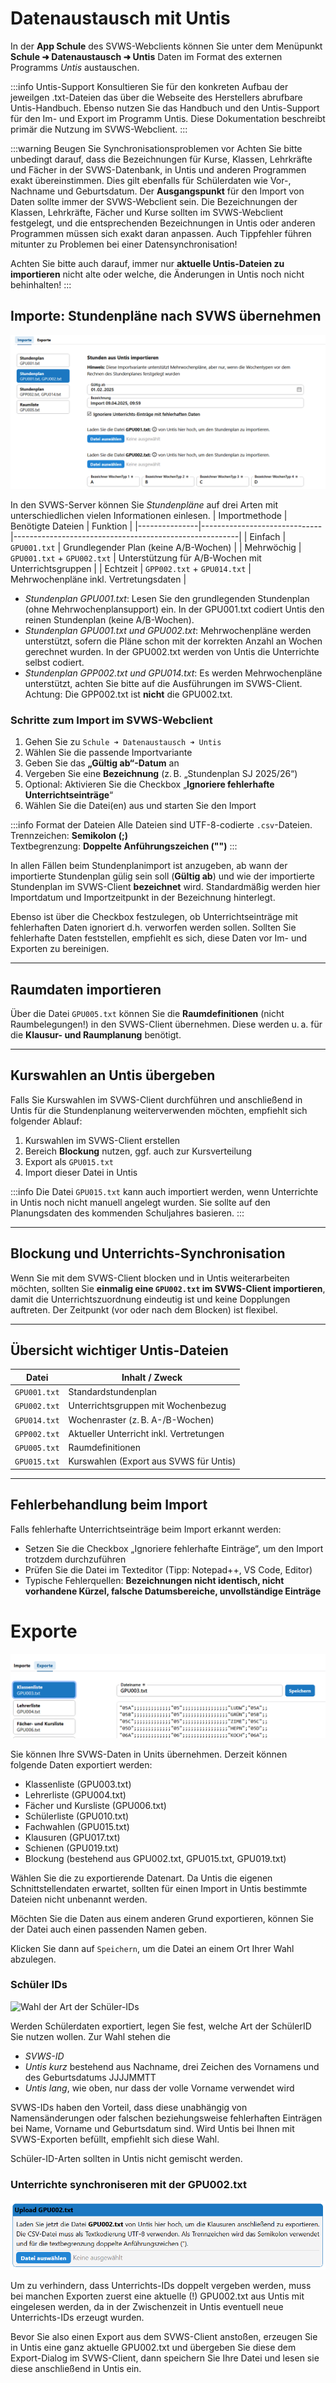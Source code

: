 # Datenaustausch mit Untis

In der **App Schule** des SVWS-Webclients können Sie unter dem Menüpunkt **Schule ➜ Datenaustausch ➜ Untis** Daten im Format des externen Programms *Untis* austauschen.

:::info Untis-Support
Konsultieren Sie für den konkreten Aufbau der jeweilgen .txt-Dateien das über die Webseite des Herstellers abrufbare Untis-Handbuch.
Ebenso nutzen Sie das Handbuch und den Untis-Support für den Im- und Export im Programm Untis. Diese Dokumentation beschreibt primär die Nutzung im SVWS-Webclient.
:::

:::warning Beugen Sie Synchronisationsproblemen vor
Achten Sie bitte unbedingt darauf, dass die Bezeichnungen für Kurse, Klassen, Lehrkräfte und Fächer in der SVWS-Datenbank, in Untis und anderen Programmen exakt übereinstimmen. Dies gilt ebenfalls für Schülerdaten wie Vor-, Nachname und Geburtsdatum. Der **Ausgangspunkt** für den Import von Daten sollte immer der SVWS-Webclient sein. Die Bezeichnungen der Klassen, Lehrkräfte, Fächer und Kurse sollten im SVWS-Webclient festgelegt, und die entsprechenden Bezeichnungen in Untis oder anderen Programmen müssen sich exakt daran anpassen. Auch Tippfehler führen mitunter zu Problemen bei einer Datensynchronisation!

Achten Sie bitte auch darauf, immer nur **aktuelle Untis-Dateien zu importieren** nicht alte oder welche, die Änderungen in Untis noch nicht behinhalten!
:::


## Importe: Stundenpläne nach SVWS übernehmen

![Importmöglichkeiten für Untis-Daten](./graphics/svws_schule_datenaustausch_untis_import.png "Importieren Sie Stundenpläne mit unterschiedlichen Daten und Ihre Räume")

In den SVWS-Server können Sie *Stundenpläne* auf drei Arten mit unterschiedlichen vielen Informationen einlesen.
| Importmethode | Benötigte Dateien            | Funktion                                               |
|---------------|------------------------------|--------------------------------------------------------|
| Einfach       | `GPU001.txt`                 | Grundlegender Plan (keine A/B-Wochen)                  |
| Mehrwöchig    | `GPU001.txt` + `GPU002.txt`  | Unterstützung für A/B-Wochen mit Unterrichtsgruppen    |
| Echtzeit      | `GPP002.txt` + `GPU014.txt`  | Mehrwochenpläne inkl. Vertretungsdaten                 |

+ *Stundenplan GPU001.txt*: Lesen Sie den grundlegenden Stundenplan (ohne Mehrwochenplansupport) ein. In der GPU001.txt codiert Untis den reinen Stundenplan (keine A/B-Wochen).
+ *Stundenplan GPU001.txt und GPU002.txt*: Mehrwochenpläne werden unterstützt, sofern die Pläne schon mit der korrekten Anzahl an Wochen gerechnet wurden. In der GPU002.txt werden von Untis die Unterrichte selbst codiert.
+ *Stundenplan GPP002.txt und GPU014.txt*: Es werden Mehrwochenpläne unterstützt, achten Sie bitte auf die Ausführungen im SVWS-Client. Achtung: Die GPP002.txt ist **nicht** die GPU002.txt.

### Schritte zum Import im SVWS-Webclient

1. Gehen Sie zu `Schule ➜ Datenaustausch ➜ Untis`
2. Wählen Sie die passende Importvariante
3. Geben Sie das **„Gültig ab“-Datum** an
4. Vergeben Sie eine **Bezeichnung** (z. B. „Stundenplan SJ 2025/26“)
5. Optional: Aktivieren Sie die Checkbox „**Ignoriere fehlerhafte Unterrichtseinträge**“
6. Wählen Sie die Datei(en) aus und starten Sie den Import

:::info Format der Dateien
Alle Dateien sind UTF-8-codierte `.csv`-Dateien.  
Trennzeichen: **Semikolon (;)**  
Textbegrenzung: **Doppelte Anführungszeichen ("")**
:::

In allen Fällen beim Stundenplanimport ist anzugeben, ab wann der importierte Stundenplan gülig sein soll (**Gültig ab**) und wie der importierte Stundenplan im SVWS-Client **bezeichnet** wird. Standardmäßig werden hier Importdatum und Importzeitpunkt in der Bezeichnung hinterlegt.

Ebenso ist über die Checkbox festzulegen, ob Unterrichtseinträge mit fehlerhaften Daten ignoriert d.h. verworfen werden sollen. Sollten Sie fehlerhafte Daten feststellen, empfiehlt es sich, diese Daten vor Im- und Exporten zu bereinigen.

---

## Raumdaten importieren

Über die Datei `GPU005.txt` können Sie die **Raumdefinitionen** (nicht Raumbelegungen!) in den SVWS-Client übernehmen. Diese werden u. a. für die **Klausur- und Raumplanung** benötigt.

---

## Kurswahlen an Untis übergeben

Falls Sie Kurswahlen im SVWS-Client durchführen und anschließend in Untis für die Stundenplanung weiterverwenden möchten, empfiehlt sich folgender Ablauf:

1. Kurswahlen im SVWS-Client erstellen
2. Bereich **Blockung** nutzen, ggf. auch zur Kursverteilung
3. Export als `GPU015.txt`
4. Import dieser Datei in Untis

:::info
Die Datei `GPU015.txt` kann auch importiert werden, wenn Unterrichte in Untis noch nicht manuell angelegt wurden. Sie sollte auf den Planungsdaten des kommenden Schuljahres basieren.
:::

---

## Blockung und Unterrichts-Synchronisation

Wenn Sie mit dem SVWS-Client blocken und in Untis weiterarbeiten möchten, sollten Sie **einmalig eine `GPU002.txt` im SVWS-Client importieren**, damit die Unterrichtszuordnung eindeutig ist und keine Dopplungen auftreten. Der Zeitpunkt (vor oder nach dem Blocken) ist flexibel.

---

## Übersicht wichtiger Untis-Dateien

| Datei         | Inhalt / Zweck                                   |
|---------------|--------------------------------------------------|
| `GPU001.txt`  | Standardstundenplan                              |
| `GPU002.txt`  | Unterrichtsgruppen mit Wochenbezug               |
| `GPU014.txt`  | Wochenraster (z. B. A-/B-Wochen)                  |
| `GPP002.txt`  | Aktueller Unterricht inkl. Vertretungen          |
| `GPU005.txt`  | Raumdefinitionen                                 |
| `GPU015.txt`  | Kurswahlen (Export aus SVWS für Untis)           |

---

## Fehlerbehandlung beim Import

Falls fehlerhafte Unterrichtseinträge beim Import erkannt werden:
- Setzen Sie die Checkbox „Ignoriere fehlerhafte Einträge“, um den Import trotzdem durchzuführen
- Prüfen Sie die Datei im Texteditor (Tipp: Notepad++, VS Code, Editor)
- Typische Fehlerquellen: **Bezeichnungen nicht identisch, nicht vorhandene Kürzel, falsche Datumsbereiche, unvollständige Einträge**




# Exporte

![Exportdialog für SVWS-Daten in Untis-Dateien](./graphics/svws_schule_datenaustausch_untis_export.png "Der Exportdialog, hier müssen Sie nichts ändern.")

Sie können Ihre SVWS-Daten in Units übernehmen. Derzeit können folgende Daten exportiert werden:
+ Klassenliste (GPU003.txt)
+ Lehrerliste (GPU004.txt)
+ Fächer und Kursliste (GPU006.txt)
+ Schülerliste (GPU010.txt)
+ Fachwahlen (GPU015.txt)
+ Klausuren (GPU017.txt)
+ Schienen (GPU019.txt)
+ Blockung (bestehend aus GPU002.txt, GPU015.txt, GPU019.txt)

Wählen Sie die zu exportierende Datenart. Da Untis die eigenen Schnittstellendaten erwartet, sollten für einen Import in Untis bestimmte Dateien nicht unbenannt werden.

Möchten Sie die Daten aus einem anderen Grund exportieren, können Sie der Datei auch einen passenden Namen geben.

Klicken Sie dann auf `Speichern`, um die Datei an einem Ort Ihrer Wahl abzulegen.

### Schüler IDs

![Wahl der Art der Schüler-IDs](./graphics/svws_schule_datenaustausch_untis_export_schülerids.png "Wählen Sie, wie Schüler-IDs in Untis gespeichert werden.")

Werden Schülerdaten exportiert, legen Sie fest, welche Art der SchülerID Sie nutzen wollen. Zur Wahl stehen die
+ *SVWS-ID*
+ *Untis kurz* bestehend aus Nachname, drei Zeichen des Vornamens und des Geburtsdatums JJJJMMTT
+ *Untis lang*, wie oben, nur dass der volle Vorname verwendet wird

SVWS-IDs haben den Vorteil, dass diese unabhängig von Namensänderungen oder falschen beziehungsweise fehlerhaften Einträgen bei Name, Vorname und Geburtsdatum sind. Wird Untis bei Ihnen mit SVWS-Exporten befüllt, empfiehlt sich diese Wahl.

Schüler-ID-Arten sollten in Untis nicht gemischt werden.

### Unterrichte synchroniseren mit der GPU002.txt

![Übergeben Sie eine aktuelle GPU002.txt für manche Exporte](./graphics/svws_schule_datenaustausch_untis_export_GPU002.png "Für manche Exporte wird eine aktuelle GPU002.txt benötigt.")

Um zu verhindern, dass Unterrichts-IDs doppelt vergeben werden, muss bei manchen Exporten zuerst eine aktuelle (!) GPU002.txt aus Untis mit eingelesen werden, da in der Zwischenzeit in Untis eventuell neue Unterrichts-IDs erzeugt wurden.

Bevor Sie also einen Export aus dem SVWS-Client anstoßen, erzeugen Sie in Untis eine ganz aktuelle GPU002.txt und übergeben Sie diese dem Export-Dialog im SVWS-Client, dann speichern Sie Ihre Datei und lesen sie diese anschließend in Untis ein.

